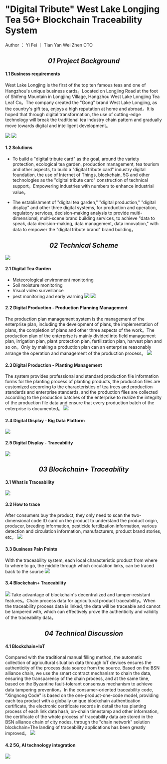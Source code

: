 
# "Digital Tribute" West Lake Longjing Tea 5G+ Blockchain Traceability System

Author ： Yi Fei ｜ Tian Yan Wei Zhen CTO

## <center> ***01 Project Background***
#### 1.1 Business requirements

West Lake Longjing is the first of the top ten famous teas and one of Hangzhou's unique business cards。Located on Longjing Road at the foot of Shifeng Mountain in Longjing Village, Hangzhou West Lake Longjing Tea Leaf Co。The company created the "Gong" brand West Lake Longjing, as the country's gift tea, enjoys a high reputation at home and abroad。It is hoped that through digital transformation, the use of cutting-edge technology will break the traditional tea industry chain pattern and gradually move towards digital and intelligent development。

![](../../../images/articles/application_westlake_longjingtea_yifei/IMG_5647.PNG)
![](../../../images/articles/application_westlake_longjingtea_yifei/IMG_5648.PNG)

#### 1.2 Solutions

- To build a "digital tribute card" as the goal, around the variety protection, ecological tea garden, production management, tea tourism and other aspects, to build a "digital tribute card" industry digital foundation, the use of Internet of Things, blockchain, 5G and other technologies as the "digital tribute card" construction of technical support。Empowering industries with numbers to enhance industrial value。

- The establishment of "digital tea garden," "digital production," "digital display" and other three digital systems, for production and operation, regulatory services, decision-making analysis to provide multi-dimensional, multi-scene brand building services, to achieve "data to speak, data decision-making, data management, data innovation," with data to empower the "digital tribute brand" brand building。

## <center> ***02 Technical Scheme***

![](../../../images/articles/application_westlake_longjingtea_yifei/IMG_5649.PNG)

#### 2.1 Digital Tea Garden

- Meteorological environment monitoring
- Soil moisture monitoring
- Visual video surveillance
- pest monitoring and early warning
  ![](../../../images/articles/application_westlake_longjingtea_yifei/IMG_5650.PNG)
  ![](../../../images/articles/application_westlake_longjingtea_yifei/IMG_5651.PNG)

#### 2.2 Digital Production - Production Planning Management
The production plan management system is the management of the enterprise plan, including the development of plans, the implementation of plans, the completion of plans and other three aspects of the work。The production plan of the enterprise is mainly divided into field management plan, irrigation plan, plant protection plan, fertilization plan, harvest plan and so on。Only by making a production plan can an enterprise reasonably arrange the operation and management of the production process。
![](../../../images/articles/application_westlake_longjingtea_yifei/IMG_5652.PNG)

#### 2.3 Digital Production - Planting Management
The system provides professional and standard production file information forms for the planting process of planting products, the production files are customized according to the characteristics of tea trees and production standards and enterprise standards, and the production files are collected according to the production batches of the enterprise to realize the integrity of the production file data and ensure that every production batch of the enterprise is documented。
![](../../../images/articles/application_westlake_longjingtea_yifei/IMG_5653.PNG)

#### 2.4 Digital Display - Big Data Platform

![](../../../images/articles/application_westlake_longjingtea_yifei/IMG_5654.PNG)

#### 2.5 Digital Display - Traceability

![](../../../images/articles/application_westlake_longjingtea_yifei/IMG_5655.PNG)

## <center> ***03 Blockchain+ Traceability***
#### 3.1 What is Traceability

![](../../../images/articles/application_westlake_longjingtea_yifei/IMG_5656.PNG)

#### 3.2 How to trace
After consumers buy the product, they only need to scan the two-dimensional code ID card on the product to understand the product origin, producer, breeding information, pesticide fertilization information, various detection and circulation information, manufacturers, product brand stories, etc。
![](../../../images/articles/application_westlake_longjingtea_yifei/IMG_5657.PNG)

#### 3.3 Business Pain Points
With the traceability system, each local characteristic product from where to where to go, the middle through which circulation links, can be traced back to the source
![](../../../images/articles/application_westlake_longjingtea_yifei/IMG_5658.PNG)

#### 3.4 Blockchain+ Traceability

![](../../../images/articles/application_westlake_longjingtea_yifei/IMG_5659.PNG)
Take advantage of blockchain's decentralized and tamper-resistant features。Chain process data for agricultural product traceability。When the traceability process data is linked, the data will be traceable and cannot be tampered with, which can effectively prove the authenticity and validity of the traceability data。

## <center> ***04 Technical Discussion***
#### 4.1 Blockchain+IoT
Compared with the traditional manual filling method, the automatic collection of agricultural situation data through IoT devices ensures the authenticity of the process data source from the source. Based on the BSN alliance chain, we use the smart contract mechanism to chain the data, ensuring the transparency of the chain process, and at the same time, based on the Byzantine fault-tolerant consensus mechanism to achieve data tampering prevention。In the consumer-oriented traceability code, "Xingnong Code" is based on the one-product-one-code model, providing each tea product with a globally unique blockchain authentication certificate, the electronic certificate records in detail the tea planting process of each link data hash, on-chain timestamp and other information, the certificate of the whole process of traceability data are stored in the BSN alliance chain of city nodes, through the "chain network" solution blockchain+The landing of traceability applications has been greatly improved。
![](../../../images/articles/application_westlake_longjingtea_yifei/IMG_5660.PNG)

#### 4.2 5G, AI technology integration

![](../../../images/articles/application_westlake_longjingtea_yifei/IMG_5661.PNG)

